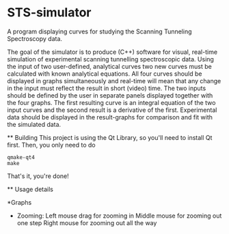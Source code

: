 STS-simulator
=============

A program displaying curves for studying the Scanning Tunneling Spectroscopy data.

The goal of the simulator is to produce (C++) software for visual, real-time simulation of experimental scanning tunnelling spectroscopic data. Using the input of two user-defined, analytical curves two new curves must be calculated with known analytical equations. All four curves should be displayed in graphs simultaneously and real-time will mean that any change in the input must reflect the result in short (video) time. The two inputs should be defined by the user in separate panels displayed together with the four graphs. The first resulting curve is an integral equation of the two input curves and the second result is a derivative of the first. Experimental data should be displayed in the result-graphs for comparison and fit with the simulated data.


** Building
This project is using the Qt Library, so you'll need to install Qt first.
Then, you only need to do

    qmake-qt4
    make

That's it, you're done!

** Usage details

*Graphs
- Zooming: Left mouse drag for zooming in
           Middle mouse for zooming out one step
           Right mouse for zooming out all the way
